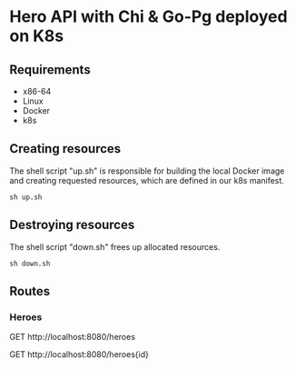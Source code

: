 # Hero API with Chi & Go-Pg deployed on K8s

## Requirements

* x86-64
* Linux
* Docker
* k8s

## Creating resources
The shell script "up.sh" is responsible for building the local Docker image and creating requested resources, which are defined in our k8s manifest.

```
sh up.sh
```

## Destroying resources
The shell script "down.sh" frees up allocated resources.

```
sh down.sh
```

## Routes



### Heroes
GET http://localhost:8080/heroes

GET http://localhost:8080/heroes{id}
